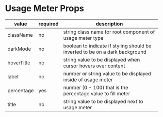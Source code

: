 # Usage Meter Props

| value      | required | description                                                                  |
| ---------- | -------- | ---------------------------------------------------------------------------- |
| className  | no       | string class name for root component of usage meter type                     |
| darkMode   | no       | boolean to indicate if styling should be inverted to be on a dark background |
| hoverTitle | no       | string value to be displayed when cursor hovers over content                 |
| label      | no       | number or string value to be displayed inside of usage meter                 |
| percentage | yes      | number (0 - 100) that is the percentage value to fill meter                  |
| title      | no       | string value to be displayed next to usage meter                             |

